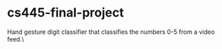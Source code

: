 # cs445-final-project
Hand gesture digit classifier that classifies the numbers 0-5 from a video feed.\
